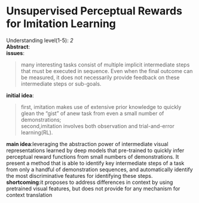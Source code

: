 Unsupervised Perceptual Rewards for Imitation Learning
===
Understanding level(1-5): *2*  
**Abstract**:   
    **issues**:  
>many interesting tasks consist of multiple implicit intermediate steps that must be executed in sequence. Even when the final outcome can be measured, it does not necessarily provide feedback on these intermediate steps or sub-goals.  
  
   **initial idea**:
>first, imitation makes use of extensive prior knowledge to quickly glean the “gist” of anew task from even a small number of demonstrations;  
second,imitation involves both observation and trial-and-error learning(RL).
  
   **main idea**:leveraging the abstraction power of intermediate visual representations learned by deep models that pre-trained to quickly infer perceptual reward functions from small numbers of demonstrations. It present a method that is able to identify key intermediate steps of a task from
only a handful of demonstration sequences, and automatically identify the most discriminative features for identifying these steps.  
    **shortcoming**:it proposes to address differences in context by using pretrained visual features, but does not provide for
any mechanism for context translation
